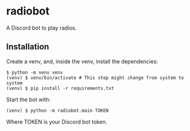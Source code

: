 # radiobot

A Discord bot to play radios.

## Installation

Create a venv, and, inside the venv, install the dependencies:

```
$ python -m venv venv
(venv) $ venv/bin/activate # This step might change from system to system
(venv) $ pip install -r requirements.txt
```

Start the bot with:
```
(venv) $ python -m radiobot.main TOKEN
```

Where TOKEN is your Discord bot token.
